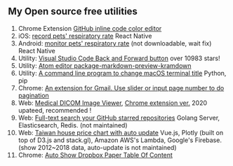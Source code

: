 ## My Open source free utilities

1. Chrome Extension [GitHub inline code color editor](https://chrome.google.com/webstore/detail/github-inline-code-color/ancifpojcglbcoilgkpeiphjenigogmb?hl=zh-TW&authuser=0)
2. iOS: [record pets' respiratory rate](https://itunes.apple.com/us/app/maolife/id1397714182) React Native
3. Android: [monitor pets' respiratory rate](https://play.google.com/store/apps/details?id=com.lifeoverflow.maolife) (not downloadable, wait fix) React Native
4. Utility: [Visual Studio Code Back and Forward button](https://marketplace.visualstudio.com/items?itemName=grimmer.vscode-back-forward-button) over 10983 stars!
5. Utility: [Atom editor package-markdown-preview-kramdown](https://atom.io/packages/markdown-preview-kramdown)
6. Utility: [A command line program to change macOS terminal title](https://pypi.org/project/termtitle/) Python, pip
7. Chrome:  [An extension for Gmail. Use slider or input page number to do pagination](https://chrome.google.com/webstore/detail/gmail-pagination-slider/bcjhpmecgoejigiojamklcbfnfnfgnal)
8. Web: [Medical DICOM Image Viewer](https://grimmer.io/dicom-web-viewer/), [Chrome extension ver.](https://chrome.google.com/webstore/detail/dicom-image-viewer/ehppmcooahfnlfhhcflpkcjmonkoindc) 2020 upateed, recommended !
9. Web: [Full-text search your GitHub starred repositories](https://searchgithub.herokuapp.com/) Golang Server, Elasticsearch, Redis. (not maintained)
10. Web: [Taiwan house price chart with auto update](https://grimmer.io/Taiwan-house-price-chart/) Vue.js, Plotly (built on top of D3.js and stack.gl), Amazon AWS's Lambda, Google's Firebase. (show 2012~2018 data, auto-update is not maintained)
11. Chrome: [Auto Show Dropbox Paper Table Of Content]( https://chrome.google.com/webstore/detail/paper-auto-show-toc/eifkjfleeeochflgobmibofbcdiledng)



